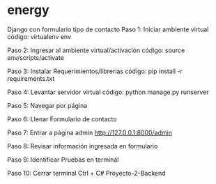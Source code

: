 # energy
Django con formulario tipo de contacto
Paso 1: Iniciar ambiente virtual
código: virtualenv env

Paso 2: Ingresar al ambiente virtual/activación
código: source env/scripts/activate

Paso 3: Instalar Requerimientos/librerias
código: pip install -r requirements.txt

Paso 4: Levantar servidor virtual
código: python manage.py runserver

Paso 5: Navegar por página

Paso 6: Llenar Formulario de contacto

Paso 7: Entrar a página admin http://127.0.0.1:8000/admin

Paso 8: Revisar información ingresada en formulario

Paso 9: Identificar Pruebas en terminal

Paso 10: Cerrar terminal Ctrl + C# Proyecto-2-Backend
